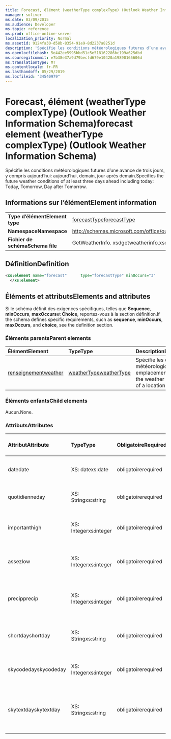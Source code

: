 ```yaml
---
title: Forecast, élément (weatherType complexType) (Outlook Weather Information Schema)
manager: soliver
ms.date: 03/09/2015
ms.audience: Developer
ms.topic: reference
ms.prod: office-online-server
localization_priority: Normal
ms.assetid: 9124fa30-d58b-8354-91e9-8d2237a8251d
description: 'Spécifie les conditions météorologiques futures d’une avance de trois jours, y compris aujourd’hui: aujourd’hui, demain, jour après demain.'
ms.openlocfilehash: 5e442ee5995bbd51c5e518162286bc199a625dbd
ms.sourcegitcommit: e7b38e37a9d79becfd679e10420a19890165606d
ms.translationtype: MT
ms.contentlocale: fr-FR
ms.lasthandoff: 05/29/2019
ms.locfileid: "34540979"
---
```

# <a name="forecast-element-weathertype-complextype-outlook-weather-information-schema"></a><span data-ttu-id="40343-103">Forecast, élément (weatherType complexType) (Outlook Weather Information Schema)</span><span class="sxs-lookup"><span data-stu-id="40343-103">forecast element (weatherType complexType) (Outlook Weather Information Schema)</span></span>

<span data-ttu-id="40343-104">Spécifie les conditions météorologiques futures d’une avance de trois jours, y compris aujourd’hui: aujourd’hui, demain, jour après demain.</span><span class="sxs-lookup"><span data-stu-id="40343-104">Specifies the future weather conditions of at least three days ahead including today: Today, Tomorrow, Day after Tomorrow.</span></span>
  
## <a name="element-information"></a><span data-ttu-id="40343-105">Informations sur l’élément</span><span class="sxs-lookup"><span data-stu-id="40343-105">Element information</span></span>

|||
|:-----|:-----|
|<span data-ttu-id="40343-106">**Type d’élément**</span><span class="sxs-lookup"><span data-stu-id="40343-106">**Element type**</span></span> <br/> |[<span data-ttu-id="40343-107">forecastType</span><span class="sxs-lookup"><span data-stu-id="40343-107">forecastType</span></span>](forecasttype-complextype-outlook-weather-information-schema.md) <br/> |
|<span data-ttu-id="40343-108">**Namespace**</span><span class="sxs-lookup"><span data-stu-id="40343-108">**Namespace**</span></span> <br/> |http://schemas.microsoft.com/office/outlook/15/getweatherinfo.xsd  <br/> |
|<span data-ttu-id="40343-109">**Fichier de schéma**</span><span class="sxs-lookup"><span data-stu-id="40343-109">**Schema file**</span></span> <br/> |<span data-ttu-id="40343-110">GetWeatherInfo. xsd</span><span class="sxs-lookup"><span data-stu-id="40343-110">getweatherinfo.xsd</span></span>  <br/> |
   
## <a name="definition"></a><span data-ttu-id="40343-111">Définition</span><span class="sxs-lookup"><span data-stu-id="40343-111">Definition</span></span>

```XML
<xs:element name="forecast"      type="forecastType" minOccurs="3"     maxOccurs="unbounded"    >
  </xs:element>  

```

## <a name="elements-and-attributes"></a><span data-ttu-id="40343-112">Éléments et attributs</span><span class="sxs-lookup"><span data-stu-id="40343-112">Elements and attributes</span></span>

<span data-ttu-id="40343-113">Si le schéma définit des exigences spécifiques, telles que **Sequence**, **minOccurs**, **maxOccurs**et **Choice**, reportez-vous à la section définition.</span><span class="sxs-lookup"><span data-stu-id="40343-113">If the schema defines specific requirements, such as **sequence**, **minOccurs**, **maxOccurs**, and **choice**, see the definition section.</span></span> 
  
### <a name="parent-elements"></a><span data-ttu-id="40343-114">Éléments parents</span><span class="sxs-lookup"><span data-stu-id="40343-114">Parent elements</span></span>

|<span data-ttu-id="40343-115">**Élément**</span><span class="sxs-lookup"><span data-stu-id="40343-115">**Element**</span></span>|<span data-ttu-id="40343-116">**Type**</span><span class="sxs-lookup"><span data-stu-id="40343-116">**Type**</span></span>|<span data-ttu-id="40343-117">**Description**</span><span class="sxs-lookup"><span data-stu-id="40343-117">**Description**</span></span>|
|:-----|:-----|:-----|
|[<span data-ttu-id="40343-118">renseignement</span><span class="sxs-lookup"><span data-stu-id="40343-118">weather</span></span>](weather-element-weatherdata-elementoutlook-weather-information-schema.md) <br/> |[<span data-ttu-id="40343-119">weatherType</span><span class="sxs-lookup"><span data-stu-id="40343-119">weatherType</span></span>](weathertype-complextype-outlook-weather-information-schema.md) <br/> |<span data-ttu-id="40343-120">Spécifie les conditions météorologiques d’un emplacement.</span><span class="sxs-lookup"><span data-stu-id="40343-120">Specifies the weather conditions of a location.</span></span>  <br/> |
   
### <a name="child-elements"></a><span data-ttu-id="40343-121">Éléments enfants</span><span class="sxs-lookup"><span data-stu-id="40343-121">Child elements</span></span>

<span data-ttu-id="40343-122">Aucun.</span><span class="sxs-lookup"><span data-stu-id="40343-122">None.</span></span>
  
### <a name="attributes"></a><span data-ttu-id="40343-123">Attributs</span><span class="sxs-lookup"><span data-stu-id="40343-123">Attributes</span></span>

|<span data-ttu-id="40343-124">**Attribut**</span><span class="sxs-lookup"><span data-stu-id="40343-124">**Attribute**</span></span>|<span data-ttu-id="40343-125">**Type**</span><span class="sxs-lookup"><span data-stu-id="40343-125">**Type**</span></span>|<span data-ttu-id="40343-126">**Obligatoire**</span><span class="sxs-lookup"><span data-stu-id="40343-126">**Required**</span></span>|<span data-ttu-id="40343-127">**Description**</span><span class="sxs-lookup"><span data-stu-id="40343-127">**Description**</span></span>|<span data-ttu-id="40343-128">**Valeurs possibles**</span><span class="sxs-lookup"><span data-stu-id="40343-128">**Possible values**</span></span>|
|:-----|:-----|:-----|:-----|:-----|
|<span data-ttu-id="40343-129">date</span><span class="sxs-lookup"><span data-stu-id="40343-129">date</span></span>  <br/> |<span data-ttu-id="40343-130">XS: date</span><span class="sxs-lookup"><span data-stu-id="40343-130">xs:date</span></span>  <br/> |<span data-ttu-id="40343-131">obligatoire</span><span class="sxs-lookup"><span data-stu-id="40343-131">required</span></span>  <br/> |<span data-ttu-id="40343-132">Indique la date de la prévision.</span><span class="sxs-lookup"><span data-stu-id="40343-132">Specifies the date for the forecast.</span></span>  <br/> |<span data-ttu-id="40343-133">Une valeur de type xs: date</span><span class="sxs-lookup"><span data-stu-id="40343-133">A value of the type xs:date</span></span>  <br/> |
|<span data-ttu-id="40343-134">quotidienne</span><span class="sxs-lookup"><span data-stu-id="40343-134">day</span></span>  <br/> |<span data-ttu-id="40343-135">XS: String</span><span class="sxs-lookup"><span data-stu-id="40343-135">xs:string</span></span>  <br/> |<span data-ttu-id="40343-136">obligatoire</span><span class="sxs-lookup"><span data-stu-id="40343-136">required</span></span>  <br/> |<span data-ttu-id="40343-137">Spécifie un jour pour la prévision.</span><span class="sxs-lookup"><span data-stu-id="40343-137">Specifies a day for the forecast.</span></span>  <br/> |<span data-ttu-id="40343-138">Une valeur du type xs: String</span><span class="sxs-lookup"><span data-stu-id="40343-138">A value of the type xs:string</span></span>  <br/> |
|<span data-ttu-id="40343-139">important</span><span class="sxs-lookup"><span data-stu-id="40343-139">high</span></span>  <br/> |<span data-ttu-id="40343-140">XS: Integer</span><span class="sxs-lookup"><span data-stu-id="40343-140">xs:integer</span></span>  <br/> |<span data-ttu-id="40343-141">obligatoire</span><span class="sxs-lookup"><span data-stu-id="40343-141">required</span></span>  <br/> |<span data-ttu-id="40343-142">Spécifie la température la plus élevée prévue.</span><span class="sxs-lookup"><span data-stu-id="40343-142">Specifies the forecasted highest temperature.</span></span>  <br/> |<span data-ttu-id="40343-143">Valeur de type xs: Integer</span><span class="sxs-lookup"><span data-stu-id="40343-143">A value of the type xs:integer</span></span>  <br/> |
|<span data-ttu-id="40343-144">assez</span><span class="sxs-lookup"><span data-stu-id="40343-144">low</span></span>  <br/> |<span data-ttu-id="40343-145">XS: Integer</span><span class="sxs-lookup"><span data-stu-id="40343-145">xs:integer</span></span>  <br/> |<span data-ttu-id="40343-146">obligatoire</span><span class="sxs-lookup"><span data-stu-id="40343-146">required</span></span>  <br/> |<span data-ttu-id="40343-147">Spécifie la température minimale prévue.</span><span class="sxs-lookup"><span data-stu-id="40343-147">Specifies the forecasted lowest temperature.</span></span>  <br/> |<span data-ttu-id="40343-148">Valeur de type xs: Integer</span><span class="sxs-lookup"><span data-stu-id="40343-148">A value of the type xs:integer</span></span>  <br/> |
|<span data-ttu-id="40343-149">precip</span><span class="sxs-lookup"><span data-stu-id="40343-149">precip</span></span>  <br/> |<span data-ttu-id="40343-150">XS: Integer</span><span class="sxs-lookup"><span data-stu-id="40343-150">xs:integer</span></span>  <br/> |<span data-ttu-id="40343-151">obligatoire</span><span class="sxs-lookup"><span data-stu-id="40343-151">required</span></span>  <br/> |<span data-ttu-id="40343-152">Indique le pourcentage de probabilité de précipitation.</span><span class="sxs-lookup"><span data-stu-id="40343-152">Specifies the percentage possibility of precipitation.</span></span>  <br/> |<span data-ttu-id="40343-153">Valeur de type xs: Integer</span><span class="sxs-lookup"><span data-stu-id="40343-153">A value of the type xs:integer</span></span>  <br/> |
|<span data-ttu-id="40343-154">shortday</span><span class="sxs-lookup"><span data-stu-id="40343-154">shortday</span></span>  <br/> |<span data-ttu-id="40343-155">XS: String</span><span class="sxs-lookup"><span data-stu-id="40343-155">xs:string</span></span>  <br/> |<span data-ttu-id="40343-156">obligatoire</span><span class="sxs-lookup"><span data-stu-id="40343-156">required</span></span>  <br/> |<span data-ttu-id="40343-157">Spécifie un jour sous forme abrégée.</span><span class="sxs-lookup"><span data-stu-id="40343-157">Specifies a day in abbreviated form.</span></span>  <br/> |<span data-ttu-id="40343-158">Une valeur du type xs: String</span><span class="sxs-lookup"><span data-stu-id="40343-158">A value of the type xs:string</span></span>  <br/> |
|<span data-ttu-id="40343-159">skycodeday</span><span class="sxs-lookup"><span data-stu-id="40343-159">skycodeday</span></span>  <br/> |<span data-ttu-id="40343-160">XS: Integer</span><span class="sxs-lookup"><span data-stu-id="40343-160">xs:integer</span></span>  <br/> |<span data-ttu-id="40343-161">obligatoire</span><span class="sxs-lookup"><span data-stu-id="40343-161">required</span></span>  <br/> |<span data-ttu-id="40343-162">Spécifie un code pour les conditions prévues.</span><span class="sxs-lookup"><span data-stu-id="40343-162">Specifies a code for the forecasted conditions.</span></span>  <br/> |<span data-ttu-id="40343-163">Valeur de type xs: Integer</span><span class="sxs-lookup"><span data-stu-id="40343-163">A value of the type xs:integer</span></span>  <br/> |
|<span data-ttu-id="40343-164">skytextday</span><span class="sxs-lookup"><span data-stu-id="40343-164">skytextday</span></span>  <br/> |<span data-ttu-id="40343-165">XS: String</span><span class="sxs-lookup"><span data-stu-id="40343-165">xs:string</span></span>  <br/> |<span data-ttu-id="40343-166">obligatoire</span><span class="sxs-lookup"><span data-stu-id="40343-166">required</span></span>  <br/> |<span data-ttu-id="40343-167">Spécifie un à deux mots qui décrivent les conditions prévues.</span><span class="sxs-lookup"><span data-stu-id="40343-167">Specifies one to two words that describe the forecasted conditions.</span></span>  <br/> |<span data-ttu-id="40343-168">Une valeur du type xs: String</span><span class="sxs-lookup"><span data-stu-id="40343-168">A value of the type xs:string</span></span>  <br/> |
   

